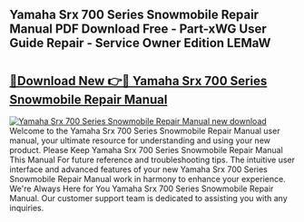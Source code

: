## Yamaha Srx 700 Series Snowmobile Repair Manual PDF Download Free - Part-xWG User Guide Repair - Service Owner Edition LEMaW

# <h2><a href="http://bc92455.oget.top/?id=Yamaha+Srx+700+Series+Snowmobile+Repair+Manual">🔗Download New 👉🔴 Yamaha Srx 700 Series Snowmobile Repair Manual</a></h2>

[![Yamaha Srx 700 Series Snowmobile Repair Manual new download](https://i.imgur.com/5g1atiW.png)](http://bc92455.oget.top/?id=Yamaha+Srx+700+Series+Snowmobile+Repair+Manual)
Welcome to the Yamaha Srx 700 Series Snowmobile Repair Manual user manual, your ultimate resource for understanding and using your new product. Please Keep Yamaha Srx 700 Series Snowmobile Repair Manual This Manual For future reference and troubleshooting tips. The intuitive user interface and advanced features of your new Yamaha Srx 700 Series Snowmobile Repair Manual work in harmony to enhance your experience. We're Always Here for You Yamaha Srx 700 Series Snowmobile Repair Manual. Our customer support team is dedicated to assisting you with any inquiries.
